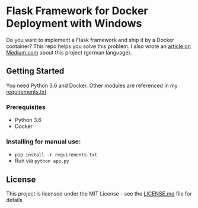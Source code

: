 # Flask Framework for Docker Deployment with Windows

Do you want to implement a Flask framework and ship it by a Docker container? This repo helps you solve this problem. I also wrote an [article on Medium.com](https://medium.com/@stefan.preusler/flask-und-docker-deployment-unter-windows-7a869b23ab22) about this project (german language).

## Getting Started

You need Python 3.6 and Docker. Other modules are referenced in my [requirements.txt](requirements.txt)

### Prerequisites

- Python 3.6
- Docker

### Installing for manual use:

- ```pip install -r requirements.txt ```
- Run via ```python app.py ```

## License

This project is licensed under the MIT License - see the [LICENSE.md](LICENSE.md) file for details
